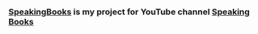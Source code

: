 ### [SpeakingBooks](https://yashghori.github.io/SpeakingBooks/) is my project for YouTube channel [Speaking Books](https://www.youtube.com/channel/UCa0Fx7y6EbmmWvqugiMhMVg)

